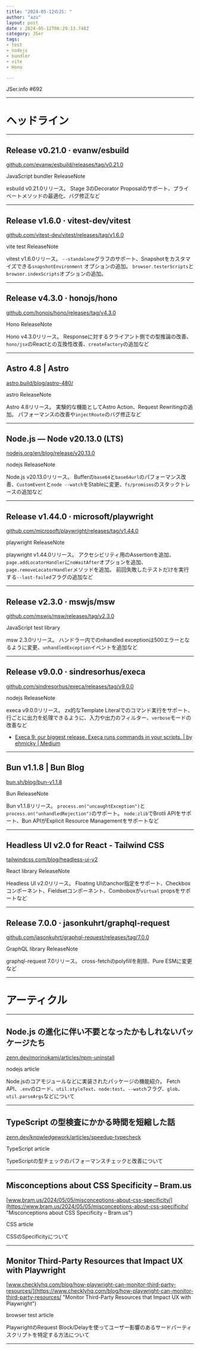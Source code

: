 ```yaml
---
title: "2024-05-12のJS: "
author: "azu"
layout: post
date : 2024-05-12T06:29:13.748Z
category: JSer
tags:
- test
- nodejs
- bundler
- vite
- Hono

---
```


JSer.info #692

----

<h1 class="site-genre">ヘッドライン</h1>

----

## Release v0.21.0 · evanw/esbuild
[github.com/evanw/esbuild/releases/tag/v0.21.0](https://github.com/evanw/esbuild/releases/tag/v0.21.0 "Release v0.21.0 · evanw/esbuild")
<p class="jser-tags jser-tag-icon"><span class="jser-tag">JavaScript</span> <span class="jser-tag">bundler</span> <span class="jser-tag">ReleaseNote</span></p>

esbuild v0.21.0リリース。
Stage 3のDecorator Proposalのサポート、プライベートメソッドの最適化、バグ修正など


----

## Release v1.6.0 · vitest-dev/vitest
[github.com/vitest-dev/vitest/releases/tag/v1.6.0](https://github.com/vitest-dev/vitest/releases/tag/v1.6.0 "Release v1.6.0 · vitest-dev/vitest")
<p class="jser-tags jser-tag-icon"><span class="jser-tag">vite</span> <span class="jser-tag">test</span> <span class="jser-tag">ReleaseNote</span></p>

vitest v1.6.0リリース。
`--standalone`グラフのサポート、Snapshotをカスタマイズできる`snapshotEnvironment` オプションの追加。
`browser.testerScripts`と`browser.indexScripts`オプションの追加。


----

## Release v4.3.0 · honojs/hono
[github.com/honojs/hono/releases/tag/v4.3.0](https://github.com/honojs/hono/releases/tag/v4.3.0 "Release v4.3.0 · honojs/hono")
<p class="jser-tags jser-tag-icon"><span class="jser-tag">Hono</span> <span class="jser-tag">ReleaseNote</span></p>

Hono v4.3.0リリース。
Responseに対するクライアント側での型推論の改善、`hono/jsx`のReactとの互換性改善、`createFactory`の追加など


----

## Astro 4.8 | Astro
[astro.build/blog/astro-480/](https://astro.build/blog/astro-480/ "Astro 4.8 | Astro")
<p class="jser-tags jser-tag-icon"><span class="jser-tag">astro</span> <span class="jser-tag">ReleaseNote</span></p>

Astro 4.8リリース。
実験的な機能としてAstro Action、Request Rewritingの追加。
パフォーマンスの改善や`injectRoute`のバグ修正など


----

## Node.js — Node v20.13.0 (LTS)
[nodejs.org/en/blog/release/v20.13.0](https://nodejs.org/en/blog/release/v20.13.0 "Node.js — Node v20.13.0 (LTS)")
<p class="jser-tags jser-tag-icon"><span class="jser-tag">nodejs</span> <span class="jser-tag">ReleaseNote</span></p>

Node.js v20.13.0リリース。
Bufferの`base64`と`base64url`のパフォーマンス改善、`CustomEvent`と`node --watch`をStableに変更、`fs/promises`のスタックトレースの追加など


----

## Release v1.44.0 · microsoft/playwright
[github.com/microsoft/playwright/releases/tag/v1.44.0](https://github.com/microsoft/playwright/releases/tag/v1.44.0 "Release v1.44.0 · microsoft/playwright")
<p class="jser-tags jser-tag-icon"><span class="jser-tag">playwright</span> <span class="jser-tag">ReleaseNote</span></p>

playwright v1.44.0リリース。
アクセシビリティ用のAssertionを追加、`page.addLocatorHandler`に`noWaitAfter`オプションを追加、`page.removeLocatorHandler`メソッドを追加。
前回失敗したテストだけを実行する`--last-failed`フラグの追加など


----

## Release v2.3.0 · mswjs/msw
[github.com/mswjs/msw/releases/tag/v2.3.0](https://github.com/mswjs/msw/releases/tag/v2.3.0 "Release v2.3.0 · mswjs/msw")
<p class="jser-tags jser-tag-icon"><span class="jser-tag">JavaScript</span> <span class="jser-tag">test</span> <span class="jser-tag">library</span></p>

msw 2.3.0リリース。
ハンドラー内でのnhandled exceptionは500エラーとなるように変更、`unhandledException`イベントを追加など


----

## Release v9.0.0 · sindresorhus/execa
[github.com/sindresorhus/execa/releases/tag/v9.0.0](https://github.com/sindresorhus/execa/releases/tag/v9.0.0 "Release v9.0.0 · sindresorhus/execa")
<p class="jser-tags jser-tag-icon"><span class="jser-tag">nodejs</span> <span class="jser-tag">ReleaseNote</span></p>

execa v9.0.0リリース。
zx的なTemplate Literalでのコマンド実行をサポート、行ごとに出力を処理できるように、入力や出力のフィルター、`verbose`モードの改善など

- [Execa 9: our biggest release. Execa runs commands in your scripts. | by ehmicky | Medium](https://medium.com/@ehmicky/execa-9-release-d0d5daaa097f "Execa 9: our biggest release. Execa runs commands in your scripts. | by ehmicky | Medium")

----

## Bun v1.1.8 | Bun Blog
[bun.sh/blog/bun-v1.1.8](https://bun.sh/blog/bun-v1.1.8 "Bun v1.1.8 | Bun Blog")
<p class="jser-tags jser-tag-icon"><span class="jser-tag">Bun</span> <span class="jser-tag">ReleaseNote</span></p>

Bun v1.1.8リリース。
`process.on("uncaughtException")`と`process.on("unhandledRejection")`のサポート。
`node:zlib`でBrotli APIをサポート、Bun APIがExplicit Resource Managementをサポートなど


----

## Headless UI v2.0 for React - Tailwind CSS
[tailwindcss.com/blog/headless-ui-v2](https://tailwindcss.com/blog/headless-ui-v2 "Headless UI v2.0 for React - Tailwind CSS")
<p class="jser-tags jser-tag-icon"><span class="jser-tag">React</span> <span class="jser-tag">library</span> <span class="jser-tag">ReleaseNote</span></p>

Headless UI v2.0リリース。
Floating UIのanchor指定をサポート、Checkboxコンポーネント、Fieldsetコンポーネント、Comboboxが`virtual` propsをサポートなど


----

## Release 7.0.0 · jasonkuhrt/graphql-request
[github.com/jasonkuhrt/graphql-request/releases/tag/7.0.0](https://github.com/jasonkuhrt/graphql-request/releases/tag/7.0.0 "Release 7.0.0 · jasonkuhrt/graphql-request")
<p class="jser-tags jser-tag-icon"><span class="jser-tag">GraphQL</span> <span class="jser-tag">library</span> <span class="jser-tag">ReleaseNote</span></p>

graphql-request 7.0リリース。
cross-fetchのpolyfillを削除、Pure ESMに変更など


----
<h1 class="site-genre">アーティクル</h1>

----

## Node.js の進化に伴い不要となったかもしれないパッケージたち
[zenn.dev/morinokami/articles/npm-uninstall](https://zenn.dev/morinokami/articles/npm-uninstall "Node.js の進化に伴い不要となったかもしれないパッケージたち")
<p class="jser-tags jser-tag-icon"><span class="jser-tag">nodejs</span> <span class="jser-tag">article</span></p>

Node.jsのコアモジュールなどに実装されたパッケージの機能紹介。
Fetch API、`.env`のロード、`util.styleText`、`node:test`、`--watch`フラグ、`glob`、`util.parseArgs`などについて


----

## TypeScript の型検査にかかる時間を短縮した話
[zenn.dev/knowledgework/articles/speedup-typecheck](https://zenn.dev/knowledgework/articles/speedup-typecheck "TypeScript の型検査にかかる時間を短縮した話")
<p class="jser-tags jser-tag-icon"><span class="jser-tag">TypeScript</span> <span class="jser-tag">article</span></p>

TypeScriptの型チェックのパフォーマンスチェックと改善について


----

## Misconceptions about CSS Specificity – Bram.us
[www.bram.us/2024/05/05/misconceptions-about-css-specificity/](https://www.bram.us/2024/05/05/misconceptions-about-css-specificity/ "Misconceptions about CSS Specificity – Bram.us")
<p class="jser-tags jser-tag-icon"><span class="jser-tag">CSS</span> <span class="jser-tag">article</span></p>

CSSのSpecificityについて


----

## Monitor Third-Party Resources that Impact UX with Playwright
[www.checklyhq.com/blog/how-playwright-can-monitor-third-party-resources/](https://www.checklyhq.com/blog/how-playwright-can-monitor-third-party-resources/ "Monitor Third-Party Resources that Impact UX with Playwright")
<p class="jser-tags jser-tag-icon"><span class="jser-tag">browser</span> <span class="jser-tag">test</span> <span class="jser-tag">article</span></p>

PlaywrightのRequest Block/Delayを使ってユーザー影響のあるサードパーティスクリプトを特定する方法について


----
